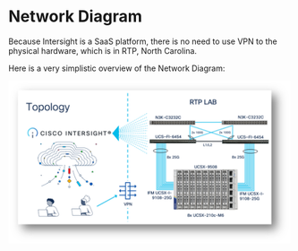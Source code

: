 # Network Diagram

Because Intersight is a SaaS platform, there is no need to use VPN to the physical hardware, which is in RTP, North Carolina.

Here is a very simplistic overview of the Network Diagram:

![Network Diagram](NetworkDiagram/NetworkDiagram.png "This is a sample image.")